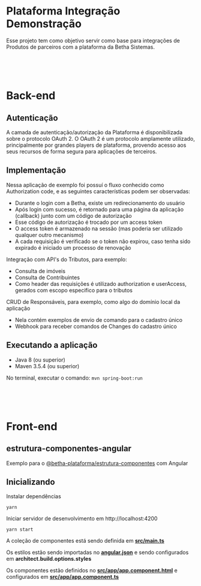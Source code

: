 # Plataforma Integração Demonstração

Esse projeto tem como objetivo servir como base para integrações de Produtos de parceiros com a plataforma da Betha Sistemas.

<br><br><br>

# Back-end

## Autenticação

A camada de autenticação/autorização da Plataforma é disponibilizada sobre o protocolo OAuth 2. O OAuth 2 é um protocolo amplamente utilizado, 
principalmente por grandes players de plataforma, provendo acesso aos seus recursos de forma segura para aplicações de terceiros.

## Implementação

Nessa aplicação de exemplo foi possuí o fluxo conhecido como Authorization code, e as seguintes características podem ser observadas:
- Durante o login com a Betha, existe um redirecionamento do usuário
- Após login com sucesso, é retornado para uma página da aplicação (callback) junto com um código de autorização
- Esse código de autorização é trocado por um access token
- O access token é armazenado na sessão (mas poderia ser utilizado qualquer outro mecanismo)
- A cada requisição é verificado se o token não expirou, caso tenha sido expirado é iniciado um processo de renovação

Integração com API's do Tributos, para exemplo:
- Consulta de imóveis
- Consulta de Contribuintes
- Como header das requisições é utilizado authorization e userAccess, gerados com escopo especifico para o tributos

CRUD de Responsáveis, para exemplo, como algo do domínio local da aplicação
- Nela contém exemplos de envio de comando para o cadastro único
- Webhook para receber comandos de Changes do cadastro único

## Executando a aplicação
- Java 8 (ou superior)
- Maven 3.5.4 (ou superior)

No terminal, executar o comando: ```mvn spring-boot:run```


<br><br><br>

# Front-end



## estrutura-componentes-angular

Exemplo para o [@betha-plataforma/estrutura-componentes](https://github.com/betha-plataforma/estrutura-componentes) com Angular

## Inicializando

Instalar dependências

```
yarn
```

Iniciar servidor de desenvolvimento em http://localhost:4200

```
yarn start
```

A coleção de componentes está sendo definida em [**src/main.ts**](./src/main.ts)

Os estilos estão sendo importadas no [**angular.json**](./angular.json) e sendo configurados em **architect.build.options.styles**

Os componentes estão definidos no [**src/app/app.component.html**](./src/app/app.component.html) e configurados em [**src/app/app.component.ts**](./src/app/app.component.ts)
